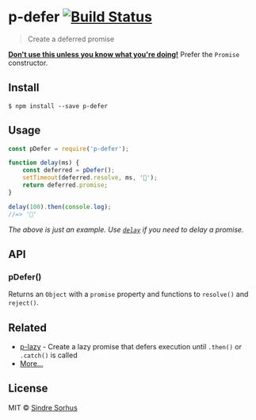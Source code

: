 # p-defer [![Build Status](https://travis-ci.org/sindresorhus/p-defer.svg?branch=master)](https://travis-ci.org/sindresorhus/p-defer)

> Create a deferred promise

[**Don't use this unless you know what you're doing!**](https://github.com/petkaantonov/bluebird/wiki/Promise-anti-patterns#the-deferred-anti-pattern) Prefer the `Promise` constructor.


## Install

```
$ npm install --save p-defer
```


## Usage

```js
const pDefer = require('p-defer');

function delay(ms) {
	const deferred = pDefer();
	setTimeout(deferred.resolve, ms, '🦄');
	return deferred.promise;
}

delay(100).then(console.log);
//=> '🦄'
```

*The above is just an example. Use [`delay`](https://github.com/sindresorhus/delay) if you need to delay a promise.*


## API

### pDefer()

Returns an `Object` with a `promise` property and functions to `resolve()` and `reject()`.


## Related

- [p-lazy](https://github.com/sindresorhus/p-lazy) - Create a lazy promise that defers execution until `.then()` or `.catch()` is called
- [More…](https://github.com/sindresorhus/promise-fun)


## License

MIT © [Sindre Sorhus](https://sindresorhus.com)
